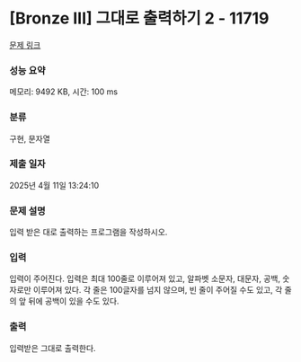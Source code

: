 # [Bronze III] 그대로 출력하기 2 - 11719 

[문제 링크](https://www.acmicpc.net/problem/11719) 

### 성능 요약

메모리: 9492 KB, 시간: 100 ms

### 분류

구현, 문자열

### 제출 일자

2025년 4월 11일 13:24:10

### 문제 설명

<p style="user-select: auto !important;">입력 받은 대로 출력하는 프로그램을 작성하시오.</p>

### 입력 

 <p style="user-select: auto !important;">입력이 주어진다. 입력은 최대 100줄로 이루어져 있고, 알파벳 소문자, 대문자, 공백, 숫자로만 이루어져 있다. 각 줄은 100글자를 넘지 않으며, 빈 줄이 주어질 수도 있고, 각 줄의 앞 뒤에 공백이 있을 수도 있다.</p>

### 출력 

 <p style="user-select: auto !important;">입력받은 그대로 출력한다.</p>

